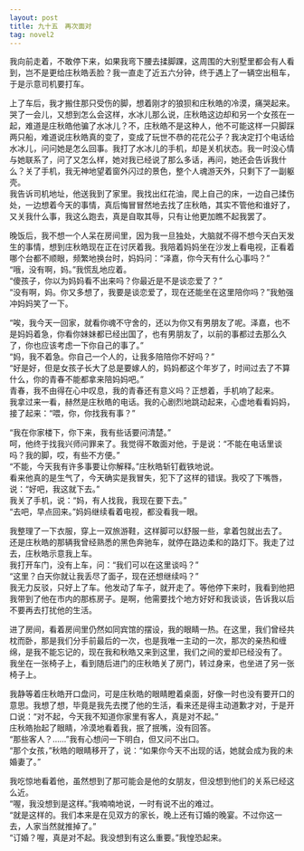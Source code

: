 ```yaml
---
layout: post
title: 九十五　再次面对
tag: novel2
---
```


我向前走着，不敢停下来，如果我弯下腰去揉脚踝，这周围的大别墅里都会有人看到，岂不是更给庄秋皓丢脸？我一直走了近五六分钟，终于遇上了一辆空出租车，于是示意司机要打车。

上了车后，我才搬住那只受伤的脚，想着刚才的狼狈和庄秋皓的冷漠，痛哭起来。<br />
哭了一会儿，又想到怎么会这样，水冰儿那么说，庄秋皓这边却和另一个女孩在一起，难道是庄秋皓他骗了水冰儿？不，庄秋皓不是这种人，他不可能这样一只脚踩两只船，难道说庄秋皓真的变了，变成了玩世不恭的花花公子？我决定打个电话给水冰儿，问问她是怎么回事。我打了水冰儿的手机，却是关机状态。我一时没心情与她联系了，问了又怎么样，她对我已经说了那么多话，再问，她还会告诉我什么？关了手机，我无神地望着窗外闪过的景色，整个人魂游天外，只剩下了一副躯壳。<br />
我告诉司机地址，他送我到了家里。我找出红花油，爬上自己的床，一边自己揉伤处，一边想着今天的事情，真后悔冒冒然地去找了庄秋皓，其实不管他和谁好了，又关我什么事，我这么跑去，真是自取其辱，只有让他更加瞧不起我罢了。

晚饭后，我不想一个人呆在房间里，因为我一旦独处，大脑就不得不想今天白天发生的事情，想到庄秋皓现在正在讨厌着我。我陪着妈妈坐在沙发上看电视，正看着哪个台都不顺眼，频繁地换台时，妈妈问：“泽嘉，你今天有什么心事吗？”<br />
“哦，没有啊，妈。”我慌乱地应着。<br />
“傻孩子，你以为妈妈看不出来吗？你最近是不是谈恋爱了？”<br />
“没有啊，妈。你又多想了，我要是谈恋爱了，现在还能坐在这里陪你吗？”我勉强冲妈妈笑了一下。

“唉，我今天一回家，就看你魂不守舍的，还以为你又有男朋友了呢。泽嘉，也不是妈妈着急，你看你妹妹都已经出国了，也有男朋友了，以前的事都过去那么久了，你也应该考虑一下你自己的事了。”<br />
“妈，我不着急。你自己一个人的，让我多陪陪你不好吗？”<br />
“好是好，但是女孩子长大了总是要嫁人的，妈妈都这个年岁了，时间过去了不算什么，你的青春不能都拿来陪妈妈吧。”<br />
青春，我不由得在心中叹息，我的青春还有意义吗？正想着，手机响了起来。<br />
我拿过来一看，赫然是庄秋皓的电话。我的心剧烈地跳动起来，心虚地看看妈妈，接了起来：“喂，你，你找我有事？”

 “我在你家楼下，你下来，我有些话要问清楚。”<br />
呵，他终于找我兴师问罪来了。我觉得不敢面对他，于是说：“不能在电话里谈吗？我的脚，哎，有些不方便。”<br />
“不能，今天我有许多事要让你解释。”庄秋皓斩钉截铁地说。<br />
看来他真的是生气了，今天确实是我冒失，犯下了这样的错误。我咬了下嘴唇，说：“好吧，我这就下去。”<br />
我关了手机，说：“妈，有人找我，我现在要下去。”<br />
“去吧，早点回来。”妈妈继续看着电视，都没看我一眼。

我整理了一下衣服，穿上一双旅游鞋，这样脚可以舒服一些，拿着包就出去了。<br />
还是庄秋皓的那辆我曾经熟悉的黑色奔驰车，就停在路边柔和的路灯下。我走了过去，庄秋皓示意我上车。<br />
我打开车门，没有上车，问：“我们可以在这里谈吗？”<br />
“这里？白天你就让我丢尽了面子，现在还想继续吗？”<br />
我无力反驳，只好上了车。他发动了车子，就开走了。等他停下来时，我看到他把我带到了他在市内的那栋房子。是啊，他需要找个地方好好和我谈谈，告诉我以后不要再去打扰他的生活。

进了房间，看着房间里仍然如同宾馆的摆设，我的眼睛一热。在这里，我们曾经共枕而卧，那是我们分手前最后的一次，也是我唯一主动的一次，那次的亲热和缠绵，是我不能忘记的，现在我和秋皓又来到这里，我们之间的爱却已经没有了。<br />
我坐在一张椅子上，看到随后进门的庄秋皓关了房门，转过身来，也坐进了另一张椅子上。

我静等着庄秋皓开口盘问，可是庄秋皓的眼睛瞪着桌面，好像一时也没有要开口的意思。我想了想，毕竟是我先去搅了他的生活，看来还是得主动道歉才对，于是开口说：“对不起，今天我不知道你家里有客人，真是对不起。”<br />
庄秋皓抬起了眼睛，冷漠地看着我，抿了抿嘴，没有回答。<br />
“那些客人？……”我有心想问一下明白，但又问不出口。<br />
“那个女孩，”秋皓的眼睛移开了，说：“如果你今天不出现的话，她就会成为我的未婚妻了。”

我吃惊地看着他，虽然想到了那可能会是他的女朋友，但没想到他们的关系已经这么近。<br />
“喔，我没想到是这样。”我喃喃地说，一时有说不出的难过。<br />
 “就是这样的。我们本来是在见双方的家长，晚上还有订婚的晚宴。不过你这一去，人家当然就推掉了。”<br />
“订婚？喔，真是对不起。我没想到有这么重要。”我惶恐起来。
